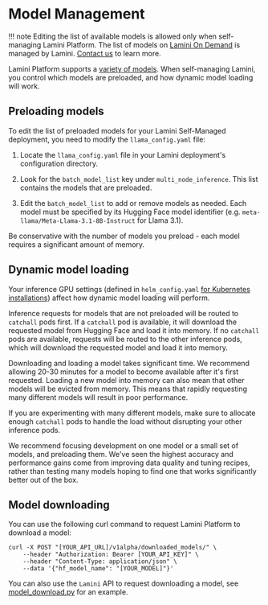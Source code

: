 # Model Management

!!! note
    Editing the list of available models is allowed only when self-managing Lamini Platform. The list of models on [Lamini On Demand](https://app.lamini.ai/) is managed by Lamini. [Contact us](https://www.lamini.ai/contact) to learn more.

Lamini Platform supports a [variety of models](../models.md). When self-managing Lamini, you control which models are preloaded, and how dynamic model loading will work.

## Preloading models

To edit the list of preloaded models for your Lamini Self-Managed deployment, you need to modify the `llama_config.yaml` file:

1. Locate the `llama_config.yaml` file in your Lamini deployment's configuration directory.

1. Look for the `batch_model_list` key under `multi_node_inference`. This list contains the models that are preloaded.

1. Edit the `batch_model_list` to add or remove models as needed. Each model must be specified by its Hugging Face model identifier (e.g. `meta-llama/Meta-Llama-3.1-8B-Instruct` for Llama 3.1).

Be conservative with the number of models you preload - each model requires a significant amount of memory.

## Dynamic model loading

Your inference GPU settings (defined in `helm_config.yaml` [for Kubernetes installations](../self_managed/kubernetes_install.md/#1-update-helm_configyaml)) affect how dynamic model loading will perform.

Inference requests for models that are not preloaded will be routed to `catchall` pods first. If a `catchall` pod is available, it will download the requested model from Hugging Face and load it into memory. If no `catchall` pods are available, requests will be routed to the other inference pods, which will download the requested model and load it into memory.

Downloading and loading a model takes significant time. We recommend allowing 20-30 minutes for a model to become available after it's first requested. Loading a new model into memory can also mean that other models will be evicted from memory. This means that rapidly requesting many different models will result in poor performance.

If you are experimenting with many different models, make sure to allocate enough `catchall` pods to handle the load without disrupting your other inference pods.

We recommend focusing development on one model or a small set of models, and preloading them. We've seen the highest accuracy and performance gains come from improving data quality and tuning recipes, rather than testing many models hoping to find one that works significantly better out of the box.

## Model downloading

You can use the following curl command to request Lamini Platform to download a model:

```shell
curl -X POST "[YOUR_API_URL]/v1alpha/downloaded_models/" \
    --header "Authorization: Bearer [YOUR_API_KEY]" \
    --header "Content-Type: application/json" \
    --data '{"hf_model_name": "[YOUR_MODEL]"}'
```

You can also use the `Lamini` API to request downloading a model,
see [model_download.py](../code_examples/model_download.py) for an example.
